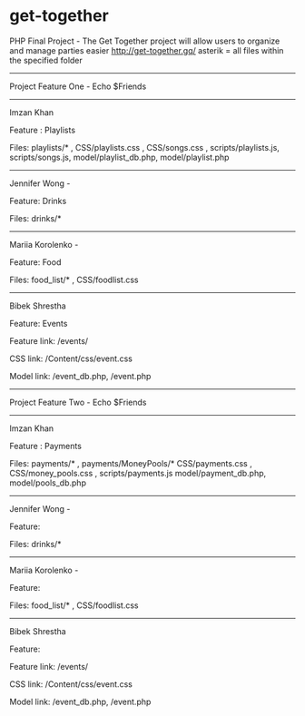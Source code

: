 # get-together
PHP Final Project - The Get Together project will allow users to organize and manage parties easier
http://get-together.gq/
asterik = all files within the specified folder

----------------------------------------------------------

Project Feature One - Echo $Friends

----------------------------------------------------------

Imzan Khan 

Feature : Playlists 

Files: playlists/* ,
CSS/playlists.css , CSS/songs.css , 
scripts/playlists.js, scripts/songs.js,
model/playlist_db.php, model/playlist.php


-----------------------------------------
Jennifer Wong - 

Feature: Drinks

Files: drinks/*



-----------------------------------------

Mariia Korolenko - 

Feature: Food

Files: food_list/* , CSS/foodlist.css


-----------------------------------------

Bibek Shrestha

Feature: Events 

Feature link: <root>/events/
  
CSS link: <root>/Content/css/event.css
  
Model link: <root>/event_db.php, <root>/event.php
  
------------------------------------------------------------------------------------------------------------ 
  
Project Feature Two - Echo $Friends

------------------------------------------------------------------------------------------------------------

Imzan Khan 

Feature : Payments 

Files: payments/* , payments/MoneyPools/*
CSS/payments.css , CSS/money_pools.css , 
scripts/payments.js
model/payment_db.php, model/pools_db.php


-----------------------------------------
Jennifer Wong - 

Feature: 

Files: drinks/*



-----------------------------------------

Mariia Korolenko - 

Feature: 

Files: food_list/* , CSS/foodlist.css


-----------------------------------------

Bibek Shrestha

Feature:  

Feature link: <root>/events/
  
CSS link: <root>/Content/css/event.css
  
Model link: <root>/event_db.php, <root>/event.php
  
  
